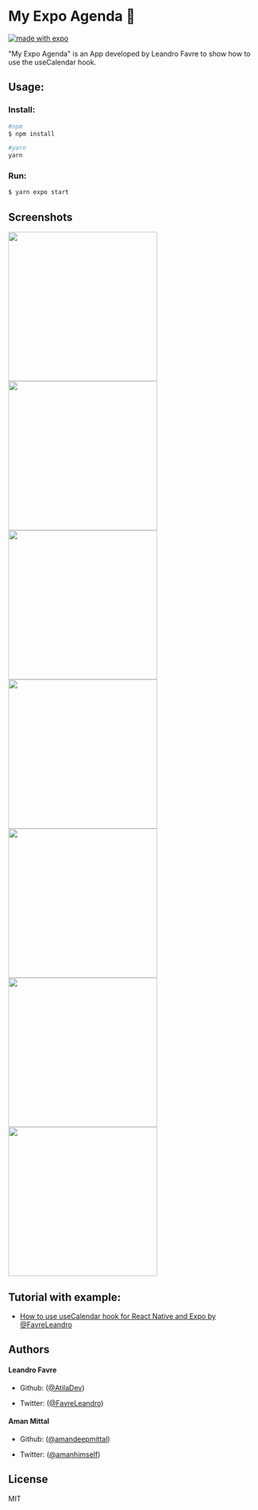 # My Expo Agenda 🚀

[![made with expo](https://img.shields.io/badge/MADE%20WITH%20EXPO-000.svg?style=for-the-badge&logo=expo&labelColor=4630eb&logoWidth=20)](https://github.com/expo/expo)

"My Expo Agenda" is an App developed by Leandro Favre to show how to use the useCalendar hook.

## Usage:

### Install:

```sh
#npm
$ npm install

#yarn
yarn
```

### Run:

```sh
$ yarn expo start
```

## Screenshots

<p float="left">
  <img src="https://github.com/AtilaDev-team/my-expo-agenda/blob/main/screenshots/pic01.png" width="300">
  <img src="https://github.com/AtilaDev-team/my-expo-agenda/blob/main/screenshots/pic02.png" width="300">
  <img src="https://github.com/AtilaDev-team/my-expo-agenda/blob/main/screenshots/pic03.png" width="300">
  <img src="https://github.com/AtilaDev-team/my-expo-agenda/blob/main/screenshots/pic04.png" width="300">
  <img src="https://github.com/AtilaDev-team/my-expo-agenda/blob/main/screenshots/pic05.png" width="300">
  <img src="https://github.com/AtilaDev-team/my-expo-agenda/blob/main/screenshots/pic06.png" width="300">
  <img src="https://github.com/AtilaDev-team/my-expo-agenda/blob/main/screenshots/pic07.png" width="300">
</p>

## Tutorial with example:

- [How to use useCalendar hook for React Native and Expo by @FavreLeandro](https://medium.com/@FavreLeandro/how-to-use-usecalendar-hook-for-expo-and-react-native-a1d2bcc3aa1c)

## Authors

#### Leandro Favre

- Github: ([@AtilaDev](https://github.com/AtilaDev))

- Twitter: ([@FavreLeandro](https://twitter.com/FavreLeandro))

#### Aman Mittal

- Github: ([@amandeepmittal](https://github.com/amandeepmittal))

- Twitter: ([@amanhimself](https://twitter.com/amanhimself))

## License

MIT
